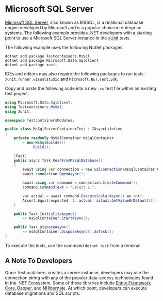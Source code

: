 # Microsoft SQL Server

[Microsoft SQL Server](https://www.microsoft.com/en-us/sql-server), also known as MSSQL, is a relational database engine developed by Microsoft and is a popular choice in enterprise systems. The following example provides .NET developers with a starting point to use a Microsoft SQL Server instance in the [xUnit][xunit] tests.

The following example uses the following NuGet packages:

```console title="Install the NuGet dependencies"
dotnet add package Testcontainers.MsSql
dotnet add package Microsoft.Data.SqlClient
dotnet add package xunit
```

IDEs and editors may also require the following packages to run tests: `xunit.runner.visualstudio` and `Microsoft.NET.Test.Sdk`.

Copy and paste the following code into a new `.cs` test file within an existing test project.

```csharp
using Microsoft.Data.SqlClient;
using Testcontainers.MsSql;
using Xunit;

namespace TestcontainersModules;

public class MsSqlServerContainerTest : IAsyncLifetime
{
    private readonly MsSqlContainer msSqlContainer
        = new MsSqlBuilder()
            .Build();

    [Fact]
    public async Task ReadFromMsSqlDatabase()
    {
        await using var connection = new SqlConnection(msSqlContainer.GetConnectionString());
        await connection.OpenAsync();

        await using var command = connection.CreateCommand();
        command.CommandText = "Select 1;";

        var actual = await command.ExecuteScalarAsync() as int?;
        Assert.Equal(expected: 1, actual: actual.GetValueOrDefault());
    }

    public Task InitializeAsync()
        => msSqlContainer.StartAsync();

    public Task DisposeAsync()
        => msSqlContainer.DisposeAsync().AsTask();
}
```

To execute the tests, use the command `dotnet test` from a terminal.

## A Note To Developers

Once Testcontainers creates a server instance, developers may use the connection string with any of the popular data-access technologies found in the .NET Ecosystem. Some of these libraries include [Entity Framework Core](https://www.nuget.org/packages/Microsoft.EntityFrameworkCore), [Dapper](https://www.nuget.org/packages/Dapper), and [NHibernate](https://www.nuget.org/packages/NHibernate). At which point, developers can execute database migrations and SQL scripts.

[xunit]: https://xunit.net/
